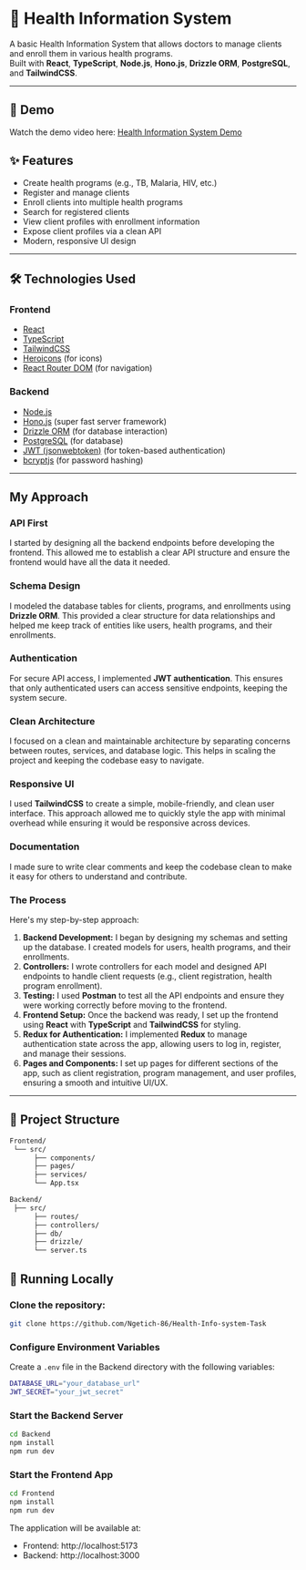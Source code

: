 # 🏥 Health Information System

A basic Health Information System that allows doctors to manage clients and enroll them in various health programs.  
Built with **React**, **TypeScript**, **Node.js**, **Hono.js**, **Drizzle ORM**, **PostgreSQL**, and **TailwindCSS**.

---
## 📸 Demo

Watch the demo video here: [Health Information System Demo](https://www.loom.com/share/6a9b81cb8b014ed8bb117f3efa331e4f?sid=f1131312-1ee5-4c7c-8e1d-aa2491977648)

## ✨ Features

- Create health programs (e.g., TB, Malaria, HIV, etc.)
- Register and manage clients
- Enroll clients into multiple health programs
- Search for registered clients
- View client profiles with enrollment information
- Expose client profiles via a clean API
- Modern, responsive UI design

---

## 🛠️ Technologies Used

### Frontend
- [React](https://react.dev/)
- [TypeScript](https://www.typescriptlang.org/)
- [TailwindCSS](https://tailwindcss.com/)
- [Heroicons](https://heroicons.com/) (for icons)
- [React Router DOM](https://reactrouter.com/) (for navigation)

### Backend
- [Node.js](https://nodejs.org/)
- [Hono.js](https://hono.dev/) (super fast server framework)
- [Drizzle ORM](https://orm.drizzle.team/) (for database interaction)
- [PostgreSQL](https://www.postgresql.org/) (for database)
- [JWT (jsonwebtoken)](https://github.com/auth0/node-jsonwebtoken) (for token-based authentication)
- [bcryptjs](https://github.com/dcodeIO/bcrypt.js/) (for password hashing)

---

## My Approach

### API First
I started by designing all the backend endpoints before developing the frontend. This allowed me to establish a clear API structure and ensure the frontend would have all the data it needed. 

### Schema Design
I modeled the database tables for clients, programs, and enrollments using **Drizzle ORM**. This provided a clear structure for data relationships and helped me keep track of entities like users, health programs, and their enrollments.

### Authentication
For secure API access, I implemented **JWT authentication**. This ensures that only authenticated users can access sensitive endpoints, keeping the system secure.

### Clean Architecture
I focused on a clean and maintainable architecture by separating concerns between routes, services, and database logic. This helps in scaling the project and keeping the codebase easy to navigate.

### Responsive UI
I used **TailwindCSS** to create a simple, mobile-friendly, and clean user interface. This approach allowed me to quickly style the app with minimal overhead while ensuring it would be responsive across devices.

### Documentation
I made sure to write clear comments and keep the codebase clean to make it easy for others to understand and contribute.

### The Process
Here's my step-by-step approach:
1. **Backend Development:** I began by designing my schemas and setting up the database. I created models for users, health programs, and their enrollments.
2. **Controllers:** I wrote controllers for each model and designed API endpoints to handle client requests (e.g., client registration, health program enrollment).
3. **Testing:** I used **Postman** to test all the API endpoints and ensure they were working correctly before moving to the frontend.
4. **Frontend Setup:** Once the backend was ready, I set up the frontend using **React** with **TypeScript** and **TailwindCSS** for styling.
5. **Redux for Authentication:** I implemented **Redux** to manage authentication state across the app, allowing users to log in, register, and manage their sessions.
6. **Pages and Components:** I set up pages for different sections of the app, such as client registration, program management, and user profiles, ensuring a smooth and intuitive UI/UX.

---

## 📂 Project Structure

```bash
Frontend/
 └── src/
      ├── components/
      ├── pages/
      ├── services/
      └── App.tsx

Backend/
 ├── src/
      ├── routes/
      ├── controllers/
      ├── db/
      ├── drizzle/
      └── server.ts
```
## 🚀 Running Locally

### Clone the repository:

```bash
git clone https://github.com/Ngetich-86/Health-Info-system-Task
```

### Configure Environment Variables

Create a `.env` file in the Backend directory with the following variables:
```bash
DATABASE_URL="your_database_url"
JWT_SECRET="your_jwt_secret"
```

### Start the Backend Server

```bash
cd Backend
npm install
npm run dev
```

### Start the Frontend App

```bash
cd Frontend
npm install
npm run dev
```

The application will be available at:
- Frontend: http://localhost:5173
- Backend: http://localhost:3000



